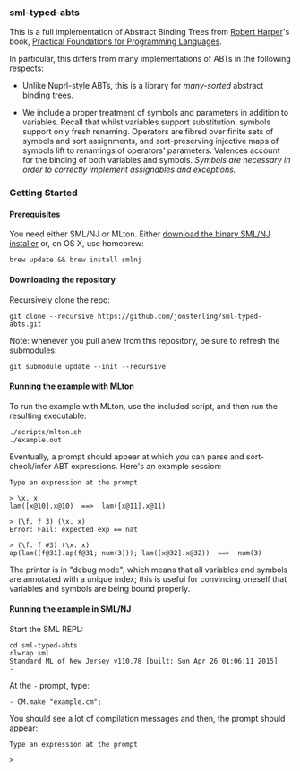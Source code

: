 ### sml-typed-abts

This is a full implementation of Abstract Binding Trees from [Robert
Harper](https://www.cs.cmu.edu/~rwh/)'s book, [Practical Foundations for
Programming Languages](https://www.cs.cmu.edu/~rwh/plbook/2nded.pdf).

In particular, this differs from many implementations of ABTs in the following
respects:

- Unlike Nuprl-style ABTs, this is a library for *many-sorted* abstract binding
  trees.

- We include a proper treatment of symbols and parameters in addition to
  variables. Recall that whilst variables support substitution, symbols support
  only fresh renaming. Operators are fibred over finite sets of symbols and sort
  assignments, and sort-preserving injective maps of symbols lift to renamings of
  operators' parameters. Valences account for the binding of both variables and
  symbols. *Symbols are necessary in order to correctly implement assignables and
  exceptions.*

### Getting Started
#### Prerequisites

You need either SML/NJ or MLton. Either [download the binary SML/NJ
installer](http://www.smlnj.org/) or, on OS X, use homebrew:

    brew update && brew install smlnj

#### Downloading the repository

Recursively clone the repo:

    git clone --recursive https://github.com/jonsterling/sml-typed-abts.git

Note: whenever you pull anew from this repository, be sure to refresh the
submodules:

    git submodule update --init --recursive

#### Running the example with MLton

To run the example with MLton, use the included script, and then run the
resulting executable:

    ./scripts/mlton.sh
    ./example.out

Eventually, a prompt should appear at which you can parse and sort-check/infer
ABT expressions. Here's an example session:

    Type an expression at the prompt

    > \x. x
    lam([x@10].x@10)  ==>  lam([x@11].x@11)

    > (\f. f 3) (\x. x)
    Error: Fail: expected exp == nat

    > (\f. f #3) (\x. x)
    ap(lam([f@31].ap(f@31; num(3))); lam([x@32].x@32))  ==>  num(3)

The printer is in "debug mode", which means that all variables and symbols are
annotated with a unique index; this is useful for convincing oneself that
variables and symbols are being bound properly.

#### Running the example in SML/NJ

Start the SML REPL:

    cd sml-typed-abts
    rlwrap sml
    Standard ML of New Jersey v110.78 [built: Sun Apr 26 01:06:11 2015]
    -

At the `-` prompt, type:

    - CM.make "example.cm";

You should see a lot of compilation messages and then, the prompt should
appear:

    Type an expression at the prompt

    >
